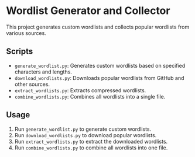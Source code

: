 # Wordlist Generator and Collector

This project generates custom wordlists and collects popular wordlists from various sources.

## Scripts

- `generate_wordlist.py`: Generates custom wordlists based on specified characters and lengths.
- `download_wordlists.py`: Downloads popular wordlists from GitHub and other sources.
- `extract_wordlists.py`: Extracts compressed wordlists.
- `combine_wordlists.py`: Combines all wordlists into a single file.

## Usage

1. Run `generate_wordlist.py` to generate custom wordlists.
2. Run `download_wordlists.py` to download popular wordlists.
3. Run `extract_wordlists.py` to extract the downloaded wordlists.
4. Run `combine_wordlists.py` to combine all wordlists into one file.
